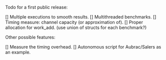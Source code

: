 Todo for a first public release:

[] Multiple executions to smooth results.
[] Multithreaded benchmarks.
[] Timing measure: channel capacity (or approximation of).
[] Proper allocation for work_add. (use union of structs for each benchmark?)

Other possible features:

[] Measure the timing overhead.
[] Autonomous script for Aubrac/Salers as an example.